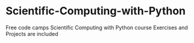 # Scientific-Computing-with-Python
 
Free code camps Scientific Computing with Python course Exercises and Projects are included

